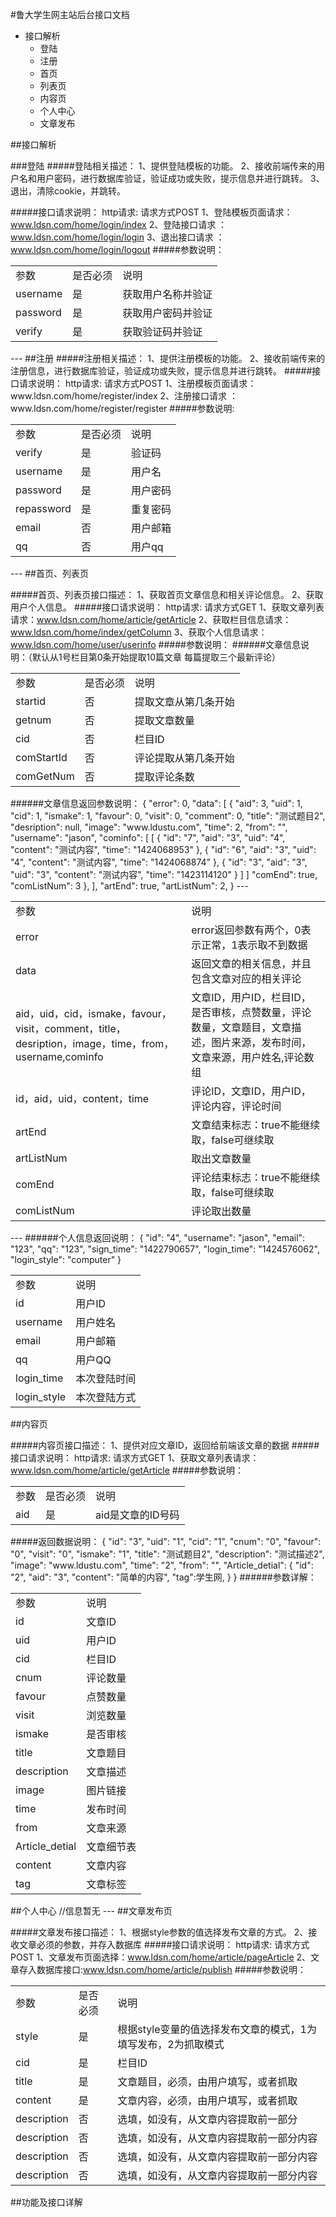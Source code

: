 #鲁大学生网主站后台接口文档
<ul>
  <li>接口解析
    <ul>
      <li>登陆</li>
      <li>注册</li>
      <li>首页</li>
      <li>列表页</li>
      <li>内容页</li>
      <li>个人中心</li>
      <li>文章发布</li>
    </ul>
  </li>
</ul>
##接口解析

###登陆
#####登陆相关描述：
    1、提供登陆模板的功能。
    2、接收前端传来的用户名和用户密码，进行数据库验证，验证成功或失败，提示信息并进行跳转。
    3、退出，清除cookie，并跳转。

#####接口请求说明：
    http请求: 请求方式POST
    1、登陆模板页面请求：www.ldsn.com/home/login/index
    2、登陆接口请求    ：www.ldsn.com/home/login/login
    3、退出接口请求    ：www.ldsn.com/home/login/logout
#####参数说明：
<table>
  <tr>
    <td>参数</td>
    <td>是否必须</td>
    <td>说明</td>
  </tr>
  <tr>
    <td>username</td>
    <td>是</td>
    <td>获取用户名称并验证</td>
  </tr>
  <tr>
    <td>password</td>
    <td>是</td>
    <td>获取用户密码并验证</td>
  </tr>
  <tr>
    <td>verify</td>
    <td>是</td>
    <td>获取验证码并验证</td>
  </tr>
</table>
---
##注册
#####注册相关描述：
     1、提供注册模板的功能。
     2、接收前端传来的注册信息，进行数据库验证，验证成功或失败，提示信息并进行跳转。
#####接口请求说明：
     http请求: 请求方式POST
    1、注册模板页面请求：www.ldsn.com/home/register/index
    2、注册接口请求    ：www.ldsn.com/home/register/register
#####参数说明:
<table>
  <tr>
    <td>参数</td>
    <td>是否必须</td>
    <td>说明</td>
  </tr>
  <tr>
    <td>verify</td>
    <td>是</td>
    <td>验证码</td>
  </tr>
  <tr>
    <td>username</td>
    <td>是</td>
    <td>用户名</td>
  </tr>
  <tr>
    <td>password</td>
    <td>是</td>
    <td>用户密码</td>
  </tr>
  <tr>
    <td>repassword</td>
    <td>是</td>
    <td>重复密码</td>
  </tr>
  <tr>
    <td>email</td>
    <td>否</td>
    <td>用户邮箱</td>
  </tr>
  <tr>
    <td>qq</td>
    <td>否</td>
    <td>用户qq</td>
  </tr>
</table>
---
##首页、列表页

#####首页、列表页接口描述：
     1、获取首页文章信息和相关评论信息。
     2、获取用户个人信息。
#####接口请求说明：
    http请求: 请求方式GET
    1、获取文章列表请求：www.ldsn.com/home/article/getArticle
    2、获取栏目信息请求：www.ldsn.com/home/index/getColumn
    3、获取个人信息请求：www.ldsn.com/home/user/userinfo
#####参数说明：
######文章信息说明：（默认从1号栏目第0条开始提取10篇文章 每篇提取三个最新评论）
<table>
  <tr>
    <td>参数</td>
    <td>是否必须</td>
    <td>说明</td>
  </tr>
  <tr>
    <td>startid</td>
    <td>否</td>
    <td>提取文章从第几条开始</td>
  </tr>
  <tr>
    <td>getnum</td>
    <td>否</td>
    <td>提取文章数量</td>
  </tr>
  <tr>
    <td>cid</td>
    <td>否</td>
    <td>栏目ID</td>
  </tr>
  <tr>
    <td>comStartId</td>
    <td>否</td>
    <td>评论提取从第几条开始</td>
  </tr>
  <tr>
    <td>comGetNum</td>
    <td>否</td>
    <td>提取评论条数</td>
  </tr>
</table>
######文章信息返回参数说明：
    {
    "error": 0,
    "data": [
        {
            "aid": 3,
            "uid": 1,
            "cid": 1,
            "ismake": 1,
            "favour": 0,
            "visit": 0,
            "comment": 0,
            "title": "测试题目2",
            "desription": null,
            "image": "www.ldustu.com",
            "time": 2,
            "from": "",
            "username": "jason",
            "cominfo": [
                [
                    {
                        "id": "7",
                        "aid": "3",
                        "uid": "4",
                        "content": "测试内容",
                        "time": "1424068953"
                    },
                    {
                        "id": "6",
                        "aid": "3",
                        "uid": "4",
                        "content": "测试内容",
                        "time": "1424068874"
                    },
                    {
                        "id": "3",
                        "aid": "3",
                        "uid": "3",
                        "content": "测试内容",
                        "time": "1423114120"
                    }
                ]
            ]
            "comEnd": true,
            "comListNum": 3
        },
    ],
    "artEnd": true,
    "artListNum": 2,
     }
---
<table>
  <tr>
    <td>参数</td>
    <td>说明</td>
  </tr>
  <tr>
    <td>error</td>
    <td>error返回参数有两个，0表示正常，1表示取不到数据</td>
  </tr>
  <tr>
    <td>data</td>
    <td>返回文章的相关信息，并且包含文章对应的相关评论</td>
  </tr>
  <tr>
    <td>aid，uid，cid，ismake，favour，visit，comment，title，desription，image，time，from，username,cominfo</td>
    <td>文章ID，用户ID，栏目ID，是否审核，点赞数量，评论数量，文章题目，文章描述，图片来源，发布时间，文章来源，用户姓名,评论数组</td>
  </tr>
  <tr>
    <td>id，aid，uid，content，time</td>
    <td>评论ID，文章ID，用户ID，评论内容，评论时间</td>
  </tr>
  <tr>
    <td>artEnd</td>
    <td>文章结束标志：true不能继续取，false可继续取</td>
  </tr>
  <tr>
    <td>artListNum</td>
    <td>取出文章数量</td>
  </tr>
  <tr>
    <td>comEnd</td>
    <td>评论结束标志：true不能继续取，false可继续取</td>
  </tr>
  <tr>
    <td>comListNum</td>
    <td>评论取出数量</td>
  </tr>
</table>
---
######个人信息返回说明：
     {
    "id": "4",
    "username": "jason",
    "email": "123",
    "qq": "123",
    "sign_time": "1422790657",
    "login_time": "1424576062",
    "login_style": "computer"
     }
<table>
  <tr>
    <td>参数</td>
    <td>说明</td>
  </tr>
  <tr>
    <td>id</td>
    <td>用户ID</td>
  </tr>
  <tr>
    <td>username</td>
    <td>用户姓名</td>
  </tr>
  <tr>
    <td>email</td>
    <td>用户邮箱</td>
  </tr>
  <tr>
    <td>qq</td>
    <td>用户QQ</td>
  </tr>
  <tr>
    <td>login_time</td>
    <td>本次登陆时间</td>
  </tr>
  <tr>
    <td>login_style</td>
    <td>本次登陆方式</td>
  </tr>
</table>
##内容页

#####内容页接口描述：
     1、提供对应文章ID，返回给前端该文章的数据
#####接口请求说明：
    http请求: 请求方式GET
    1、获取文章列表请求：www.ldsn.com/home/article/getArticle
#####参数说明：
<table>
  <tr>
    <td>参数</td>
    <td>是否必须</td>
    <td>说明</td>
  </tr>
  <tr>
    <td>aid</td>
    <td>是</td>
    <td>aid是文章的ID号码</td>
  </tr>
</table>
#####返回数据说明：
     {
      "id": "3",
      "uid": "1",
      "cid": "1",
      "cnum": "0",
      "favour": "0",
      "visit": "0",
      "ismake": "1",
      "title": "测试题目2",
      "description": "测试描述2",
      "image": "www.ldustu.com",
      "time": "2",
      "from": "",
      "Article_detial": {
          "id": "2",
          "aid": "3",
          "content": "简单的内容",
          "tag":学生网,
      }
     }
######参数详解：
<table>
  <tr>
    <td>参数</td>
    <td>说明</td>
  </tr>
  <tr>
    <td>id</td>
    <td>文章ID</td>
  </tr>
  <tr>
    <td>uid</td>
    <td>用户ID</td>
  </tr>
  <tr>
    <td>cid</td>
    <td>栏目ID</td>
  </tr>
  <tr>
    <td>cnum</td>
    <td>评论数量</td>
  </tr>
  <tr>
    <td>favour</td>
    <td>点赞数量</td>
  </tr>
  <tr>
    <td>visit</td>
    <td>浏览数量</td>
  </tr>
  <tr>
    <td>ismake</td>
    <td>是否审核</td>
  </tr>
  <tr>
    <td>title</td>
    <td>文章题目</td>
  </tr>
  <tr>
    <td>description</td>
    <td>文章描述</td>
  </tr>
  <tr>
    <td>image</td>
    <td>图片链接</td>
  </tr>
  <tr>
    <td>time</td>
    <td>发布时间</td>
  </tr>
  <tr>
    <td>from</td>
    <td>文章来源</td>
  </tr>
  <tr>
    <td>Article_detial</td>
    <td>文章细节表</td>
  </tr>
  <tr>
    <td>content</td>
    <td>文章内容</td>
  </tr>
  <tr>
    <td>tag</td>
    <td>文章标签</td>
  </tr>
</table>
##个人中心
     //信息暂无
---
##文章发布页

#####文章发布接口描述：
     1、根据style参数的值选择发布文章的方式。
     2、接收文章必须的参数，并存入数据库
#####接口请求说明：
    http请求: 请求方式POST
    1、文章发布页面选择：www.ldsn.com/home/article/pageArticle
    2、文章存入数据库接口:www.ldsn.com/home/article/publish
#####参数说明：
<table>
  <tr>
    <td>参数</td>
    <td>是否必须</td>
    <td>说明</td>
  </tr>
  <tr>
    <td>style</td>
    <td>是</td>
    <td>根据style变量的值选择发布文章的模式，1为填写发布，2为抓取模式</td>
  </tr>
  <tr>
    <td>cid</td>
    <td>是</td>
    <td>栏目ID</td>
  </tr>
  <tr>
    <td>title</td>
    <td>是</td>
    <td>文章题目，必须，由用户填写，或者抓取</td>
  </tr>
  <tr>
    <td>content</td>
    <td>是</td>
    <td>文章内容，必须，由用户填写，或者抓取</td>
  </tr>
  <tr>
    <td>description</td>
    <td>否</td>
    <td>选填，如没有，从文章内容提取前一部分</td>
  </tr>
  <tr>
    <td>description</td>
    <td>否</td>
    <td>选填，如没有，从文章内容提取前一部分内容</td>
  </tr>
  <tr>
    <td>description</td>
    <td>否</td>
    <td>选填，如没有，从文章内容提取前一部分内容</td>
  </tr>
  <tr>
    <td>description</td>
    <td>否</td>
    <td>选填，如没有，从文章内容提取前一部分内容</td>
  </tr>
</table>
##功能及接口详解

